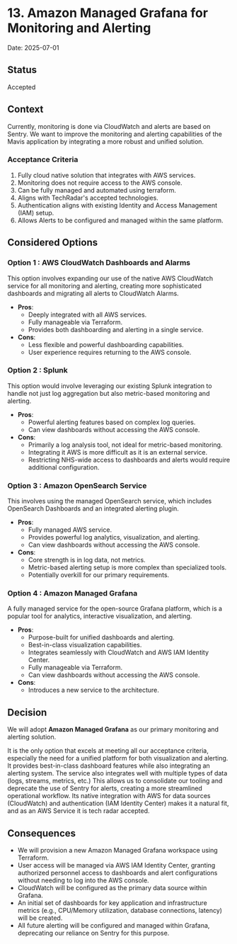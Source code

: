 # 13. Amazon Managed Grafana for Monitoring and Alerting

Date: 2025-07-01

## Status

Accepted

## Context

Currently, monitoring is done via CloudWatch and alerts are based on Sentry. We want to improve the monitoring and
alerting capabilities of the Mavis application by integrating a more robust and unified solution.

### Acceptance Criteria

1. Fully cloud native solution that integrates with AWS services.
2. Monitoring does not require access to the AWS console.
3. Can be fully managed and automated using terraform.
4. Aligns with TechRadar's accepted technologies.
5. Authentication aligns with existing Identity and Access Management (IAM) setup.
6. Allows Alerts to be configured and managed within the same platform.

## Considered Options

### Option 1 : AWS CloudWatch Dashboards and Alarms

This option involves expanding our use of the native AWS CloudWatch service for all monitoring and alerting, creating
more sophisticated dashboards and migrating all alerts to CloudWatch Alarms.

- **Pros**:
  - Deeply integrated with all AWS services.
  - Fully manageable via Terraform.
  - Provides both dashboarding and alerting in a single service.
- **Cons**:
  - Less flexible and powerful dashboarding capabilities.
  - User experience requires returning to the AWS console.

### Option 2 : Splunk

This option would involve leveraging our existing Splunk integration to handle not just log aggregation but also
metric-based monitoring and alerting.

- **Pros**:
  - Powerful alerting features based on complex log queries.
  - Can view dashboards without accessing the AWS console.
- **Cons**:
  - Primarily a log analysis tool, not ideal for metric-based monitoring.
  - Integrating it AWS is more difficult as it is an external service.
  - Restricting NHS-wide access to dashboards and alerts would require additional configuration.

### Option 3 : Amazon OpenSearch Service

This involves using the managed OpenSearch service, which includes OpenSearch Dashboards and an integrated alerting
plugin.

- **Pros**:
  - Fully managed AWS service.
  - Provides powerful log analytics, visualization, and alerting.
  - Can view dashboards without accessing the AWS console.
- **Cons**:
  - Core strength is in log data, not metrics.
  - Metric-based alerting setup is more complex than specialized tools.
  - Potentially overkill for our primary requirements.

### Option 4 : Amazon Managed Grafana

A fully managed service for the open-source Grafana platform, which is a popular tool for analytics, interactive
visualization, and alerting.

- **Pros**:
  - Purpose-built for unified dashboards and alerting.
  - Best-in-class visualization capabilities.
  - Integrates seamlessly with CloudWatch and AWS IAM Identity Center.
  - Fully manageable via Terraform.
  - Can view dashboards without accessing the AWS console.
- **Cons**:
  - Introduces a new service to the architecture.

## Decision

We will adopt **Amazon Managed Grafana** as our primary monitoring and alerting solution.

It is the only option that excels at meeting all our acceptance criteria, especially the need for a unified platform for
both visualization and alerting. It provides best-in-class dashboard features while also integrating an alerting system.
The service also integrates well with multiple types of data (logs, streams, metrics, etc.)
This allows us to consolidate our tooling and deprecate the use of Sentry for alerts, creating a more streamlined
operational workflow. Its native integration with AWS for data sources (CloudWatch) and authentication (IAM Identity
Center) makes it a natural fit, and as an AWS Service it is tech radar accepted.

## Consequences

- We will provision a new Amazon Managed Grafana workspace using Terraform.
- User access will be managed via AWS IAM Identity Center, granting authorized personnel access to dashboards and alert
  configurations without needing to log into the AWS console.
- CloudWatch will be configured as the primary data source within Grafana.
- An initial set of dashboards for key application and infrastructure metrics (e.g., CPU/Memory utilization, database
  connections, latency) will be created.
- All future alerting will be configured and managed within Grafana, deprecating our reliance on Sentry for this
  purpose.
